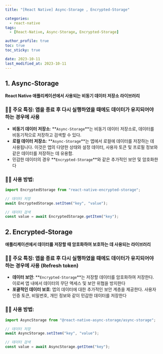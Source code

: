 ```yaml
---
title: "[React Native] Async-Storage , Encrypted-Storage"

categories:
  - react-native
tags:
  - [React-Native, Async-Storage, Encrypted-Storage]

author_profile: true
toc: true
toc_sticky: true

date: 2023-10-11
last_modified_at: 2023-10-11
---
```


## 1. **Async-Storage**

**React Native 애플리케이션에서 사용되는 비동기 데이터 저장소 라이브러리**

### 🤳🏻 **주요 특징: 앱을 종료 후 다시 실행하였을 때에도 데이터가 유지되어야 하는 경우에 사용**

- **비동기 데이터 저장소**: **`Async-Storage`**는 비동기 데이터 저장소로, 데이터를 비동기적으로 저장하고 검색할 수 있다.
- **로컬 데이터 저장소**: **`Async-Storage`**는 앱에서 로컬에 데이터를 저장하는 데 사용됩니다. 이것은 앱의 다양한 상태와 설정 데이터, 사용자 토큰 및 프로필 정보와 같은 데이터를 저장하는 데 유용함.
- 민감한 데이터의 경우 **`Encrypted-Storage`**와 같은 추가적인 보안 및 암호화한다

### 🤳🏻 **사용 방법:**

```jsx
import EncryptedStorage from "react-native-encrypted-storage";

// 데이터 저장
await EncryptedStorage.setItem("key", "value");

// 데이터 검색
const value = await EncryptedStorage.getItem("key");
```

## 2. **Encrypted-Storage**

**애플리케이션에서 데이터를 저장할 때 암호화하여 보호하는 데 사용되는 라이브러리**

### 🤳🏻 **주요 특징: 앱을 종료 후 다시 실행하였을 때에도 데이터가 유지되어야 하는 경우에 사용 (Refresh token)**

- **데이터 보안**: **`Encrypted-Storage`**는 저장할 데이터를 암호화하여 저장한다. 이로써 앱 내에서 데이터의 무단 액세스 및 보안 위협을 방지한다
- **포괄적인 데이터 보호**: 앱의 데이터에 대한 추가적인 보안 계층을 제공한다. 사용자 인증 토큰, 비밀번호, 개인 정보와 같이 민감한 데이터를 저장한다

### 🤳🏻 **사용 방법:**

```jsx
import AsyncStorage from "@react-native-async-storage/async-storage";

// 데이터 저장
await AsyncStorage.setItem("key", "value");

// 데이터 검색
const value = await AsyncStorage.getItem("key");
```
